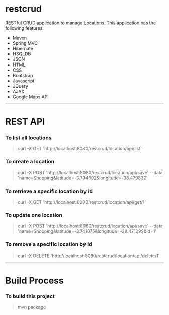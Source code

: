 # restcrud

RESTful CRUD application to manage Locations. This application has the following features:
- Maven
- Spring MVC
- Hibernate
- HSQLDB
- JSON
- HTML
- CSS
- Bootstrap
- Javascript
- JQuery
- AJAX
- Google Maps API


---
# REST API

### To list all locations
> curl -X GET 'http://localhost:8080/restcrud/location/api/list'

### To create a location
> curl -X POST 'http://localhost:8080/restcrud/location/api/save' --data 'name=Shopping&latitude=-3.794692&longitude=-38.479832'

### To retrieve a specific location by id
> curl -X GET 'http://localhost:8080/restcrud/location/api/get/1'

### To update one location
> curl -X POST 'http://localhost:8080/restcrud/location/api/save' --data 'name=Shopping&latitude=-3.741075&longitude=-38.471299&id=1'

### To remove a specific location by id
> curl -X DELETE 'http://localhost:8080/restcrud/location/api/delete/1'


---
# Build Process

### To build this project
> mvn package